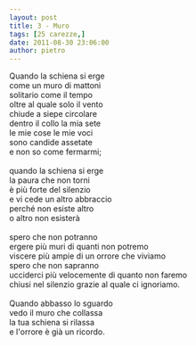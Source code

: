 ```yaml
---
layout: post
title: 3 - Muro
tags: [25 carezze,]
date: 2011-08-30 23:06:00
author: pietro
---
```

<div dir="ltr" style="text-align: left">Quando la schiena si erge<br/>come un muro di mattoni<br/>solitario come il tempo<br/>oltre al quale solo il vento<br/>chiude a siepe circolare<br/>dentro il collo la mia sete<br/>le mie cose le mie voci<br/>sono candide assetate<br/>e non so come fermarmi;<br/><br/>quando la schiena si erge<br/>la paura che non torni<br/>è più forte del silenzio<br/>e vi cede un altro abbraccio<br/>perché non esiste altro<br/>o altro non esisterà<br/><br/>spero che non potranno<br/>ergere più muri di quanti non potremo<br/>viscere più ampie di un orrore che viviamo<br/>spero che non sapranno<br/>ucciderci più velocemente di quanto non faremo<br/>chiusi nel silenzio grazie al quale ci ignoriamo.<br/><br/>Quando abbasso lo sguardo<br/>vedo il muro che collassa<br/>la tua schiena si rilassa<br/>e l'orrore è già un ricordo.<br/>
